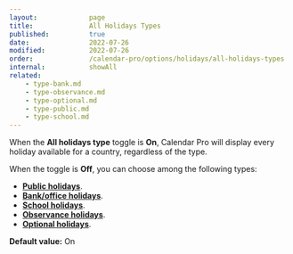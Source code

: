 ```yaml
---
layout:             page
title:              All Holidays Types
published:          true
date:               2022-07-26
modified:           2022-07-26
order:              /calendar-pro/options/holidays/all-holidays-types
internal:           showAll
related:
    - type-bank.md
    - type-observance.md
    - type-optional.md
    - type-public.md
    - type-school.md
---
```

When the **All holidays type** toggle is **On**, Calendar Pro will display every holiday available for a country, regardless of the type.

When the toggle is **Off**, you can choose among the following types:
- [**Public holidays**](./type-public.md). 
- [**Bank/office holidays**](./type-bank.md). 
- [**School holidays**](./type-school.md). 
- [**Observance holidays**](./type-observance.md). 
- [**Optional holidays**](./type-optional.md).

**Default value:** On
